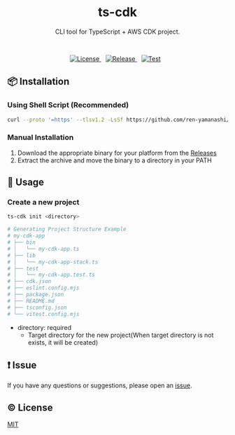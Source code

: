 <h1 align="center">ts-cdk</h1>
<p align="center">CLI tool for TypeScript + AWS CDK project.</p>

<br />

<p align="center">
  <a href="https://github.com/ren-yamanashi/ts-cdk/blob/main/LICENSE" style="margin-right: 10px;">
    <img src="https://img.shields.io/github/license/ren-yamanashi/ts-cdk" alt="License">
  </a>
  <a href="https://github.com/ren-yamanashi/ts-cdk/releases/latest" style="margin-right: 10px;">
    <img src="https://img.shields.io/github/v/release/ren-yamanashi/ts-cdk" alt="Release">
  </a>
  <a href="https://github.com/ren-yamanashi/ts-cdk/actions/workflows/test.yml" style="margin-right: 10px;">
    <img src="https://github.com/ren-yamanashi/ts-cdk/actions/workflows/test.yml/badge.svg" alt="Test">
  </a>
</p>

## 📦 Installation

### Using Shell Script (Recommended)

```sh
curl --proto '=https' --tlsv1.2 -LsSf https://github.com/ren-yamanashi/ts-cdk/releases/download/v0.1.4/ts-cdk-installer.sh | sh
```

### Manual Installation

1. Download the appropriate binary for your platform from the [Releases](https://github.com/ren-yamanashi/ts-cdk/releases)
2. Extract the archive and move the binary to a directory in your PATH

## 🚀 Usage

### Create a new project

```bash
ts-cdk init <directory>

# Generating Project Structure Example
# my-cdk-app
# ├── bin
# │   └── my-cdk-app.ts
# ├── lib
# │   └── my-cdk-app-stack.ts
# ├── test
# │   └── my-cdk-app.test.ts
# ├── cdk.json
# ├── eslint.config.mjs
# ├── package.json
# ├── README.md
# ├── tsconfig.json
# └── vitest.config.mjs
```

- directory: required
  - Target directory for the new project(When target directory is not exists, it will be created)

## ❗ Issue

If you have any questions or suggestions, please open an [issue](https://github.com/ren-yamanashi/ts-cdk/issues).

## ©️ License

[MIT](LICENSE)

